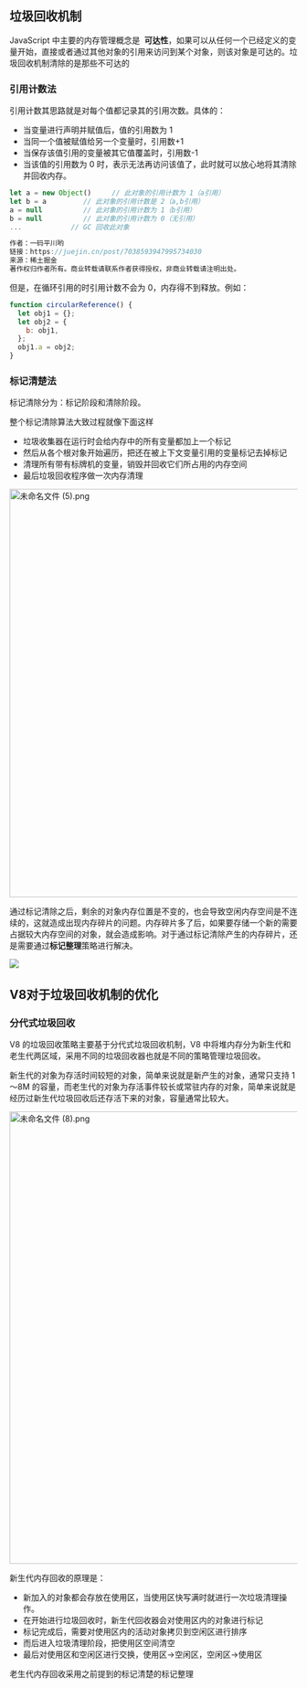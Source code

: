## 垃圾回收机制

JavaScript 中主要的内存管理概念是  **可达性**，如果可以从任何一个已经定义的变量开始，直接或者通过其他对象的引用来访问到某个对象，则该对象是可达的。垃圾回收机制清除的是那些不可达的

### 引用计数法

引用计数其思路就是对每个值都记录其的引用次数。具体的：

- 当变量进行声明并赋值后，值的引用数为 1
- 当同一个值被赋值给另一个变量时，引用数+1
- 当保存该值引用的变量被其它值覆盖时，引用数-1
- 当该值的引用数为 0 时，表示无法再访问该值了，此时就可以放心地将其清除并回收内存。

```js
let a = new Object()     // 此对象的引用计数为 1（a引用）
let b = a         // 此对象的引用计数是 2（a,b引用）
a = null          // 此对象的引用计数为 1（b引用）
b = null          // 此对象的引用计数为 0（无引用）
...            // GC 回收此对象

作者：一码平川哟
链接：https://juejin.cn/post/7038593947995734030
来源：稀土掘金
著作权归作者所有。商业转载请联系作者获得授权，非商业转载请注明出处。
```

但是，在循环引用的时引用计数不会为 0，内存得不到释放。例如：

```js
function circularReference() {
  let obj1 = {};
  let obj2 = {
    b: obj1,
  };
  obj1.a = obj2;
}
```

### 标记清楚法

标记清除分为：标记阶段和清除阶段。

整个标记清除算法大致过程就像下面这样

- 垃圾收集器在运行时会给内存中的所有变量都加上一个标记
- 然后从各个根对象开始遍历，把还在被上下文变量引用的变量标记去掉标记
- 清理所有带有标牌机的变量，销毁并回收它们所占用的内存空间
- 最后垃圾回收程序做一次内存清理

<img src="https://p3-juejin.byteimg.com/tos-cn-i-k3u1fbpfcp/cae628622e794fcdaba8012668c44385~tplv-k3u1fbpfcp-zoom-in-crop-mark:4536:0:0:0.awebp" title="" alt="未命名文件 (5).png" width="715">

通过标记清除之后，剩余的对象内存位置是不变的，也会导致空闲内存空间是不连续的，这就造成出现内存碎片的问题。内存碎片多了后，如果要存储一个新的需要占据较大内存空间的对象，就会造成影响。对于通过标记清除产生的内存碎片，还是需要通过**标记整理**策略进行解决。

![](C:\Users\Crazy_pea\AppData\Roaming\marktext\images\2023-02-19-22-29-47-image.png)

## V8对于垃圾回收机制的优化

### 分代式垃圾回收

V8 的垃圾回收策略主要基于分代式垃圾回收机制，V8 中将堆内存分为新生代和老生代两区域，采用不同的垃圾回收器也就是不同的策略管理垃圾回收。

新生代的对象为存活时间较短的对象，简单来说就是新产生的对象，通常只支持 1～8M 的容量，而老生代的对象为存活事件较长或常驻内存的对象，简单来说就是经历过新生代垃圾回收后还存活下来的对象，容量通常比较大。

<img src="https://p3-juejin.byteimg.com/tos-cn-i-k3u1fbpfcp/1dac4e1334124e048f0e8a69126e2d7e~tplv-k3u1fbpfcp-zoom-in-crop-mark:4536:0:0:0.awebp" title="" alt="未命名文件 (8).png" width="792">

新生代内存回收的原理是：

- 新加入的对象都会存放在使用区，当使用区快写满时就进行一次垃圾清理操作。
- 在开始进行垃圾回收时，新生代回收器会对使用区内的对象进行标记
- 标记完成后，需要对使用区内的活动对象拷贝到空闲区进行排序
- 而后进入垃圾清理阶段，把使用区空间清空
- 最后对使用区和空闲区进行交换，使用区->空闲区，空闲区->使用区

老生代内存回收采用之前提到的标记清楚的标记整理
